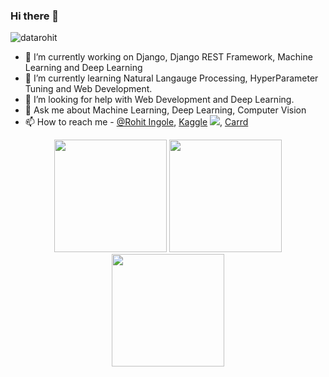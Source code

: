 ### Hi there 👋

<p align="left"> <img src="https://komarev.com/ghpvc/?username=datarohit&label=Profile%20views&color=0e75b6&style=flat" alt="datarohit" /> </p>

- 🔭 I’m currently working on Django, Django REST Framework, Machine Learning and Deep Learning
- 🌱 I’m currently learning Natural Langauge Processing, HyperParameter Tuning and Web Development.
- 🤔 I’m looking for help with Web Development and Deep Learning.
- 💬 Ask me about Machine Learning, Deep Learning, Computer Vision
- 📫 How to reach me  - [@Rohit Ingole](https://www.linkedin.com/in/rohit-vilas-ingole/), [Kaggle](https://www.kaggle.com/datarohitingole)
![](https://activity-graph.herokuapp.com/graph?username=DataRohit&theme=react-dark&hide_border=true), [Carrd](https://rohitingole.carrd.co/)

<p align="center">
  <img height="180em" src="https://github-readme-stats.vercel.app/api?username=DataRohit&amp;show_icons=true&amp;theme=algolia&amp;include_all_commits=true&amp;count_private=true" style="max-width:100%;">
  <img style="margin-left=20px;" height="180em" src="https://github-readme-stats.vercel.app/api/top-langs/?username=DataRohit&amp;theme=algolia" style="max-width:100%;">
  <br>
  <img height="180em" style="max-width:100%;" src="https://github-readme-streak-stats.herokuapp.com?user=DataRohit&theme=algolia">
</p>
